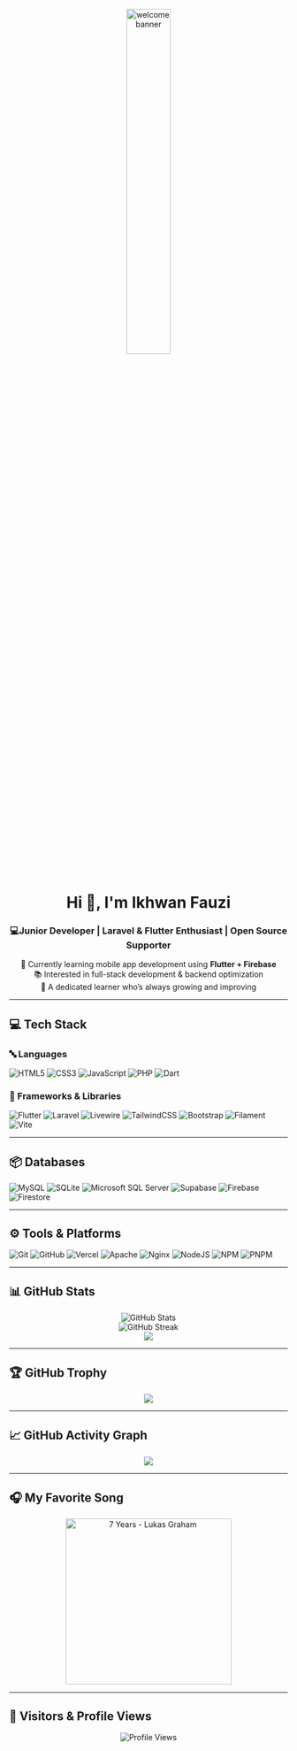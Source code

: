  <p align="center">
  <img src="https://i.pinimg.com/originals/26/67/e0/2667e0f188eafba8fc3a082d52137607.gif" width="40%" alt="welcome banner" style="border-radius: 15px;" />
</p>

<h1 align="center">Hi 👋, I'm Ikhwan Fauzi</h1>
<h3 align="center">  💻<strong>Junior Developer</strong> | Laravel & Flutter Enthusiast | Open Source Supporter</h3>

<p align="center">
  📱 Currently learning mobile app development using <strong>Flutter + Firebase</strong> <br>
  📚 Interested in full-stack development & backend optimization <br>
  🌱 A dedicated learner who’s always growing and improving
</p>

---

## 💻 Tech Stack

### 🔤 Languages
![HTML5](https://img.shields.io/badge/html5-%23E34F26.svg?style=for-the-badge&logo=html5&logoColor=white)
![CSS3](https://img.shields.io/badge/css3-%231572B6.svg?style=for-the-badge&logo=css3&logoColor=white)
![JavaScript](https://img.shields.io/badge/javascript-%23F7DF1E.svg?style=for-the-badge&logo=javascript&logoColor=black)
![PHP](https://img.shields.io/badge/php-%23777BB4.svg?style=for-the-badge&logo=php&logoColor=white)
![Dart](https://img.shields.io/badge/dart-%230175C2.svg?style=for-the-badge&logo=dart&logoColor=white)

### 🧰 Frameworks & Libraries
![Flutter](https://img.shields.io/badge/flutter-%2302569B.svg?style=for-the-badge&logo=flutter&logoColor=white)
![Laravel](https://img.shields.io/badge/laravel-%23FF2D20.svg?style=for-the-badge&logo=laravel&logoColor=white)
![Livewire](https://img.shields.io/badge/livewire-%234e56a6.svg?style=for-the-badge&logo=livewire&logoColor=white)
![TailwindCSS](https://img.shields.io/badge/tailwindcss-%2338B2AC.svg?style=for-the-badge&logo=tailwind-css&logoColor=white)
![Bootstrap](https://img.shields.io/badge/bootstrap-%238511FA.svg?style=for-the-badge&logo=bootstrap&logoColor=white)
![Filament](https://img.shields.io/badge/Filament-FFAA00?style=for-the-badge&logoColor=black)
![Vite](https://img.shields.io/badge/vite-%23646CFF.svg?style=for-the-badge&logo=vite&logoColor=white)

---

## 📦 Databases
![MySQL](https://img.shields.io/badge/mysql-4479A1.svg?style=for-the-badge&logo=mysql&logoColor=white)
![SQLite](https://img.shields.io/badge/sqlite-%2307405e.svg?style=for-the-badge&logo=sqlite&logoColor=white)
![Microsoft SQL Server](https://img.shields.io/badge/Microsoft%20SQL%20Server-CC2927?style=for-the-badge&logo=microsoft%20sql%20server&logoColor=white)
![Supabase](https://img.shields.io/badge/Supabase-3ECF8E?style=for-the-badge&logo=supabase&logoColor=white)
![Firebase](https://img.shields.io/badge/firebase-%23039BE5.svg?style=for-the-badge&logo=firebase)
![Firestore](https://img.shields.io/badge/Firestore-ffca28?style=for-the-badge&logo=Firebase&logoColor=black)

---

## ⚙️ Tools & Platforms
![Git](https://img.shields.io/badge/git-%23F05033.svg?style=for-the-badge&logo=git&logoColor=white)
![GitHub](https://img.shields.io/badge/github-%23121011.svg?style=for-the-badge&logo=github&logoColor=white)
![Vercel](https://img.shields.io/badge/vercel-%23000000.svg?style=for-the-badge&logo=vercel&logoColor=white)
![Apache](https://img.shields.io/badge/apache-%23D42029.svg?style=for-the-badge&logo=apache&logoColor=white)
![Nginx](https://img.shields.io/badge/nginx-%23009639.svg?style=for-the-badge&logo=nginx&logoColor=white)
![NodeJS](https://img.shields.io/badge/node.js-6DA55F?style=for-the-badge&logo=node.js&logoColor=white)
![NPM](https://img.shields.io/badge/NPM-%23CB3837.svg?style=for-the-badge&logo=npm&logoColor=white)
![PNPM](https://img.shields.io/badge/pnpm-%234a4a4a.svg?style=for-the-badge&logo=pnpm&logoColor=f69220)

---

## 📊 GitHub Stats

<p align="center">
  <img src="https://github-readme-stats.vercel.app/api?username=ikhwan-fauzi&theme=gotham&show_icons=true" alt="GitHub Stats" />
  <br>
  <img src="https://github-readme-streak-stats.herokuapp.com/?user=ikhwan-fauzi&theme=gotham" alt="GitHub Streak" />
  <br>
  <img src="https://github-readme-stats.vercel.app/api/top-langs/?username=ikhwan-fauzi&layout=compact&theme=gotham" />
</p>

---

## 🏆 GitHub Trophy

<p align="center">
  <img src="https://github-profile-trophy.vercel.app/?username=ikhwan-fauzi&theme=tokyonight&no-frame=true&no-bg=true&margin-w=8" />
</p>

---

## 📈 GitHub Activity Graph

<p align="center">
  <img src="https://github-readme-activity-graph.vercel.app/graph?username=ikhwan-fauzi&bg_color=121212&color=fafafa&line=55872c&point=004299&area=true&hide_border=true" />
</p>

---

## 🎧 My Favorite Song

<p align="center">
  <a href="https://youtu.be/LHCob76kigA?si=F0NycSsFpY5ShG7A">
    <img src="https://img.youtube.com/vi/LHCob76kigA/0.jpg" alt="7 Years - Lukas Graham" width="300">
  </a>
</p>

---

## 🧭 Visitors & Profile Views

<p align="center">
  <img src="https://komarev.com/ghpvc/?username=ikhwan-fauzi&color=orange" alt="Profile Views" />
</p>

